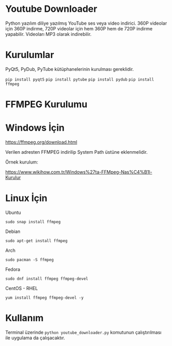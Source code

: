 # Youtube Downloader
Python yazılım diliye yazılmış YouTube ses veya video indirici. 360P videolar için 360P indirme, 720P videolar için hem 360P hem de 720P indirme yapabilir. Videoları MP3 olarak indirebilir.

# Kurulumlar

PyQt5, PyDub, PyTube kütüphanelerinin kurulması gereklidir.

`pip install pyqt5`
`pip install pytube`
`pip install pydub`
`pip install ffmpeg`

  # FFMPEG Kurulumu

   # Windows İçin
   
   https://ffmpeg.org/download.html
    
   Verilen adresten FFMPEG indirilip System Path üstüne eklenmelidir.
   
   Örnek kurulum:
   
   https://www.wikihow.com.tr/Windows%27ta-FFMpeg-Nas%C4%B1l-Kurulur
   
   
   # Linux İçin
   
   Ubuntu
   
   `sudo snap install ffmpeg`
   
   Debian
   
   `sudo apt-get install ffmpeg`
   
   Arch
   
   `sudo pacman -S ffmpeg`
   
   Fedora
   
   `sudo dnf install ffmpeg ffmpeg-devel`
   
   CentOS - RHEL
   
   `yum install ffmpeg ffmpeg-devel -y`
    
# Kullanım

Terminal üzerinde 
  `python youtube_downloader.py`
komutunun çalıştırılması ile uygulama da çalışacaktır.
